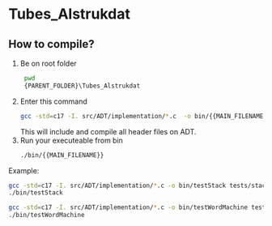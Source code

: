 # Tubes_Alstrukdat
## How to compile?
1. Be on root folder  
   ```bash
    pwd
    {PARENT_FOLDER}\Tubes_Alstrukdat
    ```
2. Enter this command
    ```bash
    gcc -std=c17 -I. src/ADT/implementation/*.c  -o bin/{{MAIN_FILENAME}} {MAIN_FILE} 
    ```
    This will include and compile all header files on ADT.
3. Run your executeable from bin  
    ```bash
    ./bin/{{MAIN_FILENAME}}
    ```

Example:
```bash
gcc -std=c17 -I. src/ADT/implementation/*.c -o bin/testStack tests/stackdriver.c
./bin/testStack
 ```
 ```bash
 gcc -std=c17 -I. src/ADT/implementation/*.c -o bin/testWordMachine tests/wordmachinedriver.c
 ./bin/testWordMachine
```